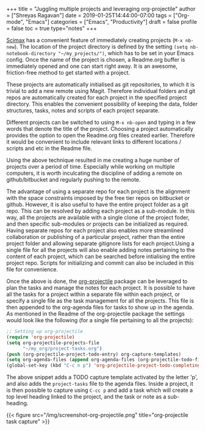 +++
title = "Juggling multiple projects and leveraging org-projectile"
author = ["Shreyas Ragavan"]
date = 2019-01-25T14:44:00-07:00
tags = ["Org-mode", "Emacs"]
categories = ["Emacs", "Productivity"]
draft = false
profile = false
toc = true
type="notes"
+++

[Scimax](https://github.com/jkitchin/scimax) has a convenient feature of immediately creating projects (`M-x nb-new`). The location of the project directory is defined by the setting `(setq nb-notebook-directory "~/my_projects/")`, which has to be set in your Emacs config. Once the name of the project is chosen, a Readme.org buffer is immediately opened and one can start right away. It is an awesome, friction-free method to get started with a project.

These projects are automatically initialised as git repositories, to which it is trivial to add a new remote using Magit. Therefore individual folders and git repos are automatically created for each project in the specified project directory. This enables the convenient possibility of keeping the data, folder structures, tasks, notes and scripts of each project separate.

Different projects can be switched to using `M-x nb-open` and typing in a few words that denote the title of the project. Choosing a project automatically provides the option to open the Readme.org files created earlier. Therefore it would be convenient to include relevant links to different locations / scripts and etc in the Readme file.

Using the above technique resulted in me creating a huge number of projects over a period of time. Especially while working on multiple computers, it is worth inculcating the discipline of adding a remote on github/bitbucket and regularly pushing to the remote.

The advantage of using a separate repo for each project is the alignment with the space constraints imposed by the free tier repos on bitbucket or github. However, it is also useful to have the entire project folder as a git repo. This can be resolved by adding each project as a sub-module. In this way, all the projects are available with a single clone of the project foder, and then specific sub-modules or projects can be initialized as required. Having separate repos for each project also enables more streamlined collaboration or publishing of a particular project, rather than the entire project folder and allowing separate gitignore lists for each project.Using a single file for all the projects will also enable adding notes pertaining to the content of each project, which can be searched before intialising the entire project repo. Scripts for initializing and commit can also be included in this file for convenience.

Once the above is done, the [org-projectile](https://github.com/IvanMalison/org-projectile/blob/master/org-projectile.el) package can be leveraged to plan the tasks and manage the notes for each project. It is possible to have all the tasks for a project within a separate file within each project, or specify a single file as the task management for all the projects. This file is then appended to the org-agenda files for tasks to show up in the agenda. As mentioned in the Readme of the org-projectile package the settings would look like the following (for a single file pertaining to all the projects):

```lisp
;; Setting up org-projectile
(require 'org-projectile)
(setq org-projectile-projects-file
      "~/my_org/project-tasks.org")
(push (org-projectile-project-todo-entry) org-capture-templates)
(setq org-agenda-files (append org-agenda-files (org-projectile-todo-files)))
(global-set-key (kbd "C-c n p") 'org-projectile-project-todo-completing-read)
```

The above snippet adds a TODO capture template activated by the letter 'p', and also adds the `project-tasks` file to the agenda files. Inside a project, it is then possible to capture using `C-cc p` and add a task which will create a top level heading linked to the project, and the task or note as a sub-heading.

{{< figure src="/img/screenshot-org-projectile.png" title="org-projectile task capture" >}}
